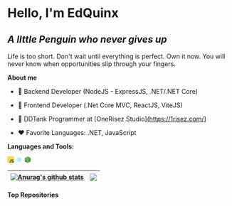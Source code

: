 # Hello, I'm EdQuinx
## _A lIttle Penguin who never gives up_


Life is too short. Don't wait until everything is perfect. Own it now. You will never know when opportunities slip through your fingers.

**About me**

- 💼 Backend Developer (NodeJS - ExpressJS, .NET/.NET Core)

- 💼 Frontend Developer (.Net Core MVC, ReactJS, ViteJS)

- 💼 DDTank Programmer at [OneRisez Studio](https://1risez.com/]

- ❤️ Favorite Languages: .NET, JavaScript


**Languages and Tools:**  

<code><img height="15" src="https://raw.githubusercontent.com/github/explore/80688e429a7d4ef2fca1e82350fe8e3517d3494d/topics/javascript/javascript.png"></code>
<code><img height="15" src="https://raw.githubusercontent.com/github/explore/80688e429a7d4ef2fca1e82350fe8e3517d3494d/topics/react/react.png"></code>
<code><img height="15" src="https://raw.githubusercontent.com/github/explore/80688e429a7d4ef2fca1e82350fe8e3517d3494d/topics/nodejs/nodejs.png"></code>   


| <a href="https://github.com/EdQuinx"><img align="center" src="https://github-readme-stats.vercel.app/api?username=EdQuinx&show_icons=true&include_all_commits=true&theme=buefy&hide_border=true" alt="Anurag's github stats" /></a> | <a href="https://github.com/EdQuinx"><img align="center" src="https://github-readme-stats.vercel.app/api/top-langs/?username=EdQuinx&layout=compact&theme=buefy&hide_border=true" /></a> |
| ------------- | ------------- |

#### Top Repositories

